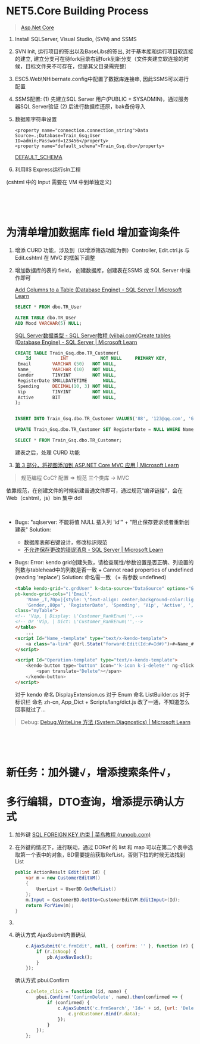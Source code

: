 # NET5.Core Building Process

> [Asp.Net Core](https://blog.csdn.net/stone0823/article/details/118796624?spm=1001.2101.3001.6650.3&utm_medium=distribute.pc_relevant.none-task-blog-2%7Edefault%7EESLANDING%7Edefault-3-118796624-blog-118890054.pc_relevant_landingrelevant&depth_1-utm_source=distribute.pc_relevant.none-task-blog-2%7Edefault%7EESLANDING%7Edefault-3-118796624-blog-118890054.pc_relevant_landingrelevant&utm_relevant_index=4)

1. Install SQLServer, Visual Studio, (SVN) and SSMS
2. SVN Init, 运行项目的签出以及BaseLibs的签出, 对于基本库和运行项目软连接的建立, 建立分支可在待fork目录右键fork到新分支（文件夹建立软连接的时候，目标文件夹不可存在，但是其父目录需完整）
3. ESC5.Web\NHibernate.config中配置了数据库连接串, 因此SSMS可以进行配置
4. SSMS配置: (1) 先建立SQL Server 用户(PUBLIC + SYSADMIN)，通过服务器SQL Server验证 (2) 后进行数据库还原，bak备份导入
5. 数据库字符串设置

   ```
   <property name="connection.connection_string">Data Source=.;Database=Train_Gsq;User ID=admin;Password=123456</property>
   <property name="default_schema">Train_Gsq.dbo</property>
   ```

   [DEFAULT_SCHEMA](https://learn.microsoft.com/en-us/sql/t-sql/statements/alter-user-transact-sql?view=sql-server-ver16)
6. 利用IIS Express运行sln工程

(cshtml 中的 Input 需要在 VM 中到单独定义)

<br> <br><br>

# 为清单增加数据库 field 增加查询条件

1. 增添 CURD 功能，涉及到（以增添筛选功能为例）Controller, Edit.ctrl.js 与 Edit.cshtml 在 MVC 的框架下调整
2. 增加数据库的表的 field， 创建数据库，创建表在SSMS 或 SQL Server 中操作即可

   [Add Columns to a Table (Database Engine) - SQL Server | Microsoft Learn](https://learn.microsoft.com/en-us/sql/relational-databases/tables/add-columns-to-a-table-database-engine?view=sql-server-ver16)

   ```sql
   SELECT * FROM dbo.TR_User

   ALTER TABLE dbo.TR_User
   ADD Mood VARCHAR(5) NULL;
   ```

   [SQL Server数据类型 - SQL Server教程 (yiibai.com)](https://www.yiibai.com/sqlserver/sqlserver_datatypes.html)[Create tables (Database Engine) - SQL Server | Microsoft Learn](https://learn.microsoft.com/en-us/sql/relational-databases/tables/create-tables-database-engine?view=sql-server-ver16)

   ```sql
   CREATE TABLE Train_Gsq.dbo.TR_Customer(
       Id           INT            NOT NULL     PRIMARY KEY,
   	Email        VARCHAR (50)   NOT NULL,
   	Name_        VARCHAR (10)   NOT NULL,
   	Gender       TINYINT        NOT NULL,
   	RegisterDate SMALLDATETIME      NULL,
   	Spending     DECIMAL(10, 3) NOT NULL,
   	Vip          TINYINT        NOT NULL,
   	Active       BIT            NOT NULL,
   );


   INSERT INTO Train_Gsq.dbo.TR_Customer VALUES('88', '123@qq.com', 'Gsq', '0', '', '100.000', '3', '1');

   UPDATE Train_Gsq.dbo.TR_Customer SET RegisterDate = NULL WHERE Name_ = 'Gsq';

   SELECT * FROM Train_Gsq.dbo.TR_Customer;
   ```

   建表之后，处理 CURD 功能
3. [第 3 部分，将视图添加到 ASP.NET Core MVC 应用 | Microsoft Learn](https://learn.microsoft.com/zh-cn/aspnet/core/tutorials/first-mvc-app/adding-view?view=aspnetcore-3.1&tabs=visual-studio)

> 规范编程 CoC?  配置 => 规范
> 三个类库 -> MVC

依靠规范，在创建文件的时候新建普通文件即可，通过规范“编译链接”，会在 Web（cshtml，js）bin 集中 ddl

<br>

- Bugs: "sqlserver: 不能将值 NULL 插入列 'id'" + "阻止保存要求或者重新创建表"
  Solution:

  - 数据库表邮右键设计，修改标识规范
  - [不允许保存更改的错误消息 - SQL Server | Microsoft Learn](https://learn.microsoft.com/zh-cn/troubleshoot/sql/ssms/error-when-you-save-table)
- Bugs: Error: kendo grid创建失败，请检查属性/参数设置是否正确、列设置的列数与tablehead中的列数是否一致 + Cannot read properties of undefined (reading 'replace')
  Solution: 命名需一致 （+ 有参数 undefined）

  ``````html
  <table kendo-grid="c.grdUser" k-data-source="DataSource" options="GridOptions" pb-kendo-grid="c.vm" 
  pb-kendo-grid-cols="['Email',
      'Name_,T,70px|{style: \'text-align: center;background-color:lightgreen\'}',
      'Gender,,80px', 'RegisterDate', 'Spending', 'Vip', 'Active', ',OT', ]" 
  class="myTable">
  <!-- 'Vip, | Display: \'Customer_RankEnum\'',-->
  <!-- Or 'Vip, | Dict: \'Customer_RankEnum\'',-->
  </table>
      ...
  <script Id="Name_-template" type="text/x-kendo-template">
      <a class="a-link" @Url.State("forward:Edit(Id:#=Id#)")>#=Name_#</a>
  </script>

  <script Id="Operation-template" type="text/x-kendo-template">
      <kendo-button type="button" icon="'k-icon k-i-delete'" ng-click="c.Delete_click(#=Id#,'#=Name_#')">
          <span translate="Delete"></span>
      </kendo-button>
  </script>
  ``````

  对于 kendo 命名 DisplayExtension.cs
  对于 Enum  命名 ListBuilder.cs
  对于标识栏 命名 zh-cn, App_Dict + Scripts/lang/dict.js
  改了一通，不知道怎么回事就过了...

> Debug: [Debug.WriteLine 方法 (System.Diagnostics) | Microsoft Learn](https://learn.microsoft.com/zh-cn/dotnet/api/system.diagnostics.debug.writeline?view=net-8.0)

<br>
<br>
<br>

# 新任务：加外键√，增添搜索条件√，

# 多行编辑，DTO查询，增添提示确认方式

1. 加外键 [SQL FOREIGN KEY 约束 | 菜鸟教程 (runoob.com)](https://www.runoob.com/sql/sql-foreignkey.html)
2. 在外键的情况下，进行联动，通过 DORef 的 list 和 map 可以在第二个表中选取第一个表中的对象，BD需要提前获取RefList，否则下拉的时候无法找到 List

   ```cs
   public ActionResult Edit(int Id) {
       var m = new CustomerEditVM()
       {
           UserList = UserBD.GetRefList()
       };
       m.Input = CustomerBD.GetDto<CustomerEditVM.EditInput>(Id);
       return ForView(m);
   }
   ```
3.
4. 确认方式 AjaxSubmit内置确认

   ```js
       c.AjaxSubmit('c.frmEdit', null, { confirm: '' }, function (r) {
           if (r.IsNoop) {
               pb.AjaxNavBack();
           }
       });
   ```
   确认方式 pbui.Confirm

   ```js
       c.Delete_click = function (id, name) {
           pbui.Confirm('ConfirmDelete', name).then(confirmed => {
               if (confirmed) {
                   c.AjaxSubmit('c.frmSearch', 'Id=' + id, {url: 'Delete'}, function (r) {
                       c.grdCustomer.Bind(r.data);
                   });
               }
           });
       };
   ```
